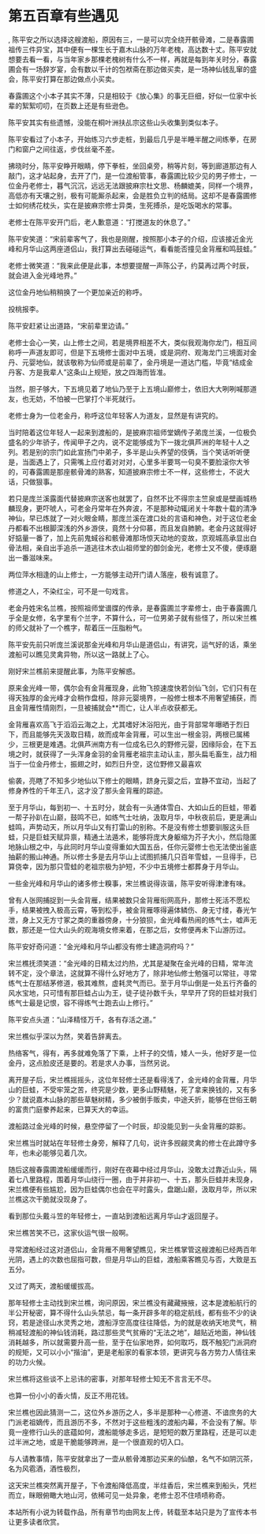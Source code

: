 # 第五百章有些遇见
,  陈平安之所以选择这艘渡船，原因有三，一是可以完全绕开骸骨滩，二是春露圃祖传三件异宝，其中便有一棵生长于嘉木山脉的万年老槐，高达数十丈。陈平安就想要去看一看，与当年家乡那棵老槐树有什么不一样，再就是每到年关时分，春露圃会有一场辞岁宴，会有数以千计的包袱斋在那边做买卖，是一场神仙钱乱窜的盛会，陈平安打算在那边做点小买卖。
   春露圃这个小本子其实不薄，只是相较于《放心集》的事无巨细，好似一位家中长辈的絮絮叨叨，在页数上还是有些逊色。
   陈平安其实有些遗憾，没能在桐叶洲扶乩宗这些山头收集到类似本子。
   陈平安看过了小本子，开始练习六步走桩，到最后几乎是半睡半醒之间练拳，在房门和窗户之间往返，步伐丝毫不差。
   拂晓时分，陈平安睁开眼睛，停下拳桩，坐回桌旁，稍等片刻，等到廊道那边有人敲门，这才站起身，去开了门，是一位渡船管事，春露圃比较少见的男子修士，一位金丹老修士，暮气沉沉，远远无法跟披麻宗杜文思、杨麟媲美，同样一个境界，高低亦有天壤之别，极有可能厮杀起来，会是胜负立判的结局。这却不是春露圃修士如何绣花枕头，实在是披麻宗修士异类，生死搏杀，是吃饭喝水的常事。
   老修士在陈平安开门后，老人歉意道：“打搅道友的休息了。”
   陈平安笑道：“宋前辈客气了，我也是刚醒，按照那小本子的介绍，应该接近金光峰和月华山这两座道侣山，我打算出去碰碰运气，看看能否撞见金背雁和鸣鼓蛙。”
   老修士微笑道：“我来此便是此事，本想要提醒一声陈公子，约莫再过两个时辰，就会进入金光峰地界。”
   这位金丹地仙稍稍换了一个更加亲近的称呼。
   投桃报李。
   陈平安赶紧让出道路，“宋前辈里边请。”
   老修士会心一笑，山上修士之间，若是境界相差不大，类似我观海你龙门，相互间称呼一声道友即可，但是下五境修士面对中五境，或是洞府、观海龙门三境面对金丹、元婴地仙，就该敬称为仙师或是前辈了，金丹境是一道达门槛，毕竟“结成金丹客、方是我辈人”这条山上规矩，放之四海而皆准。
   当然，胆子够大，下五境见着了地仙乃至于上五境山巅修士，依旧大大咧咧喊那道友，也无妨，不怕被一巴掌打个半死就行。
   老修士身为一位老金丹，称呼这位年轻客人为道友，显然是有讲究的。
   当时陪着这位年轻人一起来到渡船的，是披麻宗祖师堂嫡传子弟庞兰溪，一位极负盛名的少年骄子，传闻甲子之内，说不定能够成为下一拨北俱芦洲的年轻十人之列。若是别的宗门如此宣扬门中弟子，多半是山头养望的伎俩，当个笑话听听便是，当面遇上了，只需嘴上应付着对对对，心里多半要骂一句臭不要脸滚你大爷的，可春露圃是那座骸骨滩的熟客，知道披麻宗修士不一样，这些修士，不说大话，只做狠事。
   若只是庞兰溪露面代替披麻宗送客也就罢了，自然不比不得宗主竺泉或是壁画城杨麟现身，更吓唬人，可老金丹常年在外奔波，不是那种动辄闭关十年数十载的清净神仙，早已炼就了一对火眼金睛，那庞兰溪在渡口处的言语和神色，对于这位老金丹都看不出根脚深浅的外乡游侠，竟然十分仰慕，而且发自肺腑。老金丹这就得好好掂量一番了，加上先前鬼蜮谷和骸骨滩那场惊天动地的变故，京观城高承显出白骨法相，亲自出手追杀一道逃往木衣山祖师堂的御剑金光，老修士又不傻，便琢磨出一番滋味来。
   两位萍水相逢的山上修士，一方能够主动开门请人落座，极有诚意了。
   修道之人，不染红尘，可不是一句戏言。
   老金丹姓宋名兰樵，按照祖师堂谱牒的传承，是春露圃兰字辈修士，由于春露圃几乎全是女修，名字里有个兰字，不算什么，可一位男弟子就有些怪了，所以宋兰樵的师父就补了一个樵字，帮着压一压脂粉气。
   陈平安先前只听庞兰溪说那金光峰和月华山是道侣山，有讲究，运气好的话，乘坐渡船可以瞧见灵禽异物，所以这一路就上了心。
   刚好宋兰樵前来提醒此事，为陈平安解惑。
   原来金光峰一带，偶尔会有金背雁现身，此物飞掠速度快若剑仙飞剑，它们只有在得天独厚的金光峰才会稍作盘桓，除非元婴境界，一般修士根本不用奢望捕获，而且金背雁性情刚烈，一旦被捕就会**而亡，让人半点收获都无。
   金背雁喜欢高飞于滔滔云海之上，尤其嗜好沐浴阳光，由于背部常年曝晒于烈日下，而且能够先天汲取日精，故而成年金背雁，可以生出一根金羽，两根已属稀少，三根更是难遇。北俱芦洲南方有一位成名已久的野修元婴，因缘际会，在下五境之时，就获得了一头浑身金羽的金背雁老祖宗主动认主，那头扁毛畜生，战力相当于一位金丹修士，振翅之时，如烈日升空，这位野修又最喜欢
   偷袭，亮瞎了不知多少地仙以下修士的眼睛，跻身元婴之后，宜静不宜动，当起了修身养性的千年王八，这才没了那头金背雁的踪迹。
   至于月华山，每到初一、十五时分，就会有一头通体雪白、大如山丘的巨蛙，带着一帮子孙趴在山巅，鼓鸣不已，如练气士吐纳，汲取月华，中秋夜前后，更是满山蛙鸣，声势动天，所以月华山又有打雷山的别称。不是没有修士想要驯服这头巨蛙，只是巨蛙天赋异禀，精通土法遁术，能够将庞大身躯缩为芥子大小，然后隐匿地脉山根之中，与此同时月华山变得重如大国五岳，任你元婴修士也无法使出釜底抽薪的搬山神通。所以修士多是去月华山上试图抓捕几只百年雪蛙，一旦得手，已算侥幸，因为那只雪蛙的老祖宗极为护短，不少中五境修士都葬身于月华山。
   一些金光峰和月华山的诸多修士糗事，宋兰樵说得诙谐，陈平安听得津津有味。
   曾有人张网捕捉到一头金背雁，结果被数只金背雁衔网高升，那修士死活不愿松手，结果被拽入极高云霄，等到松手，被金背雁啄得遍体鳞伤、身无寸缕，春光乍泄，身上又无方寸冢之类的重器傍身，十分狼狈，金光峰看热闹的练气士，嘘声无数，那还是一位大山头的观海境女修来着，在那之后，女修便再未下山游历过。
   陈平安好奇问道：“金光峰和月华山都没有修士建造洞府吗？”
   宋兰樵抚须笑道：“金光峰的日精太过灼热，尤其是凝聚在金光峰的日精，常年流转不定，没个章法，这就算不得什么好地方了，除非地仙修士勉强可以常驻，寻常练气士在那结茅修道，极其难熬，虚耗灵气而已。至于月华山倒是一处五行齐备的风水宝地，只可惜有那巨蛙占山为王，徒子徒孙数千头，早早开了窍的巨蛙对我们练气士最是记恨，容不得练气士跑去山上修行。”
   陈平安点头道：“山泽精怪万千，各有存活之道。”
   宋兰樵似乎深以为然，笑着告辞离去。
   热络客气，得有，再多就难免落了下乘，上杆子的交情，矮人一头，他好歹是一位金丹，这点脸皮还是要的。若是求人办事，当然另说。
   离开屋子后，宋兰樵摇摇头，这位年轻修士还是看得浅了，金光峰的金背雁，月华山的巨蛙，不受牢笼之苦，终究是少数，更多山野精魅，死了拿来换钱的，又有多少？就说嘉木山脉的那些草魅树精，多少被倒手贩卖，中途夭折，能够在世俗王朝的富贵门庭豢养起来，已算天大的幸运。
   渡船路过金光峰的时候，悬空停留了一个时辰，却没能见到一头金背雁的踪影。
   宋兰樵当时就站在年轻修士身旁，解释了几句，说许多觊觎灵禽的修士在此蹲守多年，也未必能够见着几次。
   随后这艘春露圃渡船缓缓而行，刚好在夜幕中经过月华山，没敢太过靠近山头，隔着七八里路程，围着月华山绕行一圈，由于并非初一、十五，那头巨蛙并未现身，宋兰樵便有些尴尬，因为巨蛙偶尔也会在平时露头，盘踞山巅，汲取月华，所以宋兰樵这次干脆就没现身了。
   看到那位头戴斗笠的年轻修士，一直站到渡船远离月华山才返回屋子。
   宋兰樵苦笑不已，这家伙运气很一般啊。
   寻常渡船经过这对道侣山，金背雁不用奢望瞧见，宋兰樵掌管这艘渡船已经两百年光阴，遇上的次数也屈指可数，但是月华山的巨蛙，渡船乘客瞧见与否，大致是五五分。
   又过了两天，渡船缓缓拔高。
   那年轻修士主动找到宋兰樵，询问原因，宋兰樵没有藏藏掖掖，这本是渡船航行的半公开秘密，算不得什么山头禁忌，每一条开辟多年的稳定航线，都有些不少的诀窍，若是途径山水灵秀之地，渡船浮空高度往往降低，为的就是收纳天地灵气，稍稍减轻渡船的神仙钱消耗，路过那些灵气贫瘠的“无法之地”，越贴近地面，神仙钱消耗越多，所以就需要升高一些，至于在仙家地界，如何取巧，既不触犯门派洞府的规矩，又可以小小“揩油”，更是老船家的看家本领，更讲究与各方势力人情往来的功力火候。
   宋兰樵将这些谈不上忌讳的密事，对那年轻修士知无不言言无不尽。
   也算一份小小的香火情，反正不用花钱。
   宋兰樵也因此猜测一二，这位外乡游历之人，多半是那种一心修道、不谙庶务的大门派老祖嫡传，而且游历不多，不然对于这些粗浅的渡船内幕，不会没有了解。毕竟一座修行山头的底蕴如何，渡船能够走多远，是短短的数万里路程，还是可以走过半洲之地，或是干脆能够跨洲，是一个很直观的切入口。
   与人请教事情，陈平安就拿出了一壶从骸骨滩那边买来的仙酿，名气不如阴沉茶，名为风雹酒，酒性极烈，
   这天宋兰樵突然离开屋子，下令渡船降低高度，半炷香后，宋兰樵来到船头，凭栏而立，眯眼俯瞰大地山河，依稀可见一处异象，老修士忍不住啧啧称奇。
  本站所有小说为转载作品，所有章节均由网友上传，转载至本站只是为了宣传本书让更多读者欣赏。